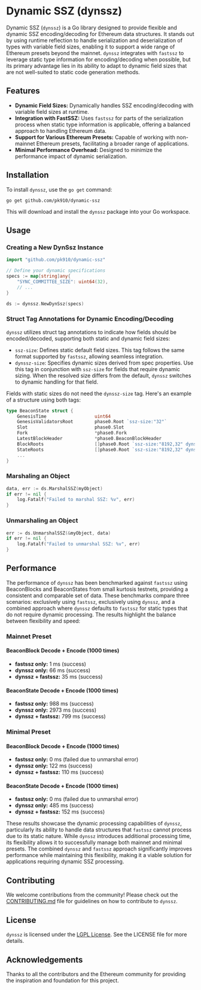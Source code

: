 # Dynamic SSZ (dynssz)

Dynamic SSZ (`dynssz`) is a Go library designed to provide flexible and dynamic SSZ encoding/decoding for Ethereum data structures. It stands out by using runtime reflection to handle serialization and deserialization of types with variable field sizes, enabling it to support a wide range of Ethereum presets beyond the mainnet. `dynssz` integrates with `fastssz` to leverage static type information for encoding/decoding when possible, but its primary advantage lies in its ability to adapt to dynamic field sizes that are not well-suited to static code generation methods.

## Features

- **Dynamic Field Sizes:** Dynamically handles SSZ encoding/decoding with variable field sizes at runtime.
- **Integration with FastSSZ:** Uses `fastssz` for parts of the serialization process when static type information is applicable, offering a balanced approach to handling Ethereum data.
- **Support for Various Ethereum Presets:** Capable of working with non-mainnet Ethereum presets, facilitating a broader range of applications.
- **Minimal Performance Overhead:** Designed to minimize the performance impact of dynamic serialization.

## Installation

To install `dynssz`, use the `go get` command:

```shell
go get github.com/pk910/dynamic-ssz
```

This will download and install the `dynssz` package into your Go workspace.

## Usage

### Creating a New DynSsz Instance

```go
import "github.com/pk910/dynamic-ssz"

// Define your dynamic specifications
specs := map[string]any{
    "SYNC_COMMITTEE_SIZE": uint64(32),
    // ...
}

ds := dynssz.NewDynSsz(specs)
```

### Struct Tag Annotations for Dynamic Encoding/Decoding

`dynssz` utilizes struct tag annotations to indicate how fields should be encoded/decoded, supporting both static and dynamic field sizes:

- `ssz-size`: Defines static default field sizes. This tag follows the same format supported by `fastssz`, allowing seamless integration.
- `dynssz-size`: Specifies dynamic sizes derived from spec properties. Use this tag in conjunction with `ssz-size` for fields that require dynamic sizing. When the resolved size differs from the default, `dynssz` switches to dynamic handling for that field.

Fields with static sizes do not need the `dynssz-size` tag. Here's an example of a structure using both tags:

```go
type BeaconState struct {
    GenesisTime                  uint64
    GenesisValidatorsRoot        phase0.Root `ssz-size:"32"`
    Slot                         phase0.Slot
    Fork                         *phase0.Fork
    LatestBlockHeader            *phase0.BeaconBlockHeader
    BlockRoots                   []phase0.Root `ssz-size:"8192,32" dynssz-size:"SLOTS_PER_HISTORICAL_ROOT,32"`
    StateRoots                   []phase0.Root `ssz-size:"8192,32" dynssz-size:"SLOTS_PER_HISTORICAL_ROOT,32"`
    ...
}
```

### Marshaling an Object

```go
data, err := ds.MarshalSSZ(myObject)
if err != nil {
    log.Fatalf("Failed to marshal SSZ: %v", err)
}
```

### Unmarshaling an Object

```go
err := ds.UnmarshalSSZ(&myObject, data)
if err != nil {
    log.Fatalf("Failed to unmarshal SSZ: %v", err)
}
```

## Performance

The performance of `dynssz` has been benchmarked against `fastssz` using BeaconBlocks and BeaconStates from small kurtosis testnets, providing a consistent and comparable set of data. These benchmarks compare three scenarios: exclusively using `fastssz`, exclusively using `dynssz`, and a combined approach where `dynssz` defaults to `fastssz` for static types that do not require dynamic processing. The results highlight the balance between flexibility and speed:

### Mainnet Preset

#### BeaconBlock Decode + Encode (1000 times)
- **fastssz only:** 1 ms (success)
- **dynssz only:** 66 ms (success)
- **dynssz + fastssz:** 35 ms (success)

#### BeaconState Decode + Encode (1000 times)
- **fastssz only:** 988 ms (success)
- **dynssz only:** 2973 ms (success)
- **dynssz + fastssz:** 799 ms (success)

### Minimal Preset

#### BeaconBlock Decode + Encode (1000 times)
- **fastssz only:** 0 ms (failed due to unmarshal error)
- **dynssz only:** 122 ms (success)
- **dynssz + fastssz:** 110 ms (success)

#### BeaconState Decode + Encode (1000 times)
- **fastssz only:** 0 ms (failed due to unmarshal error)
- **dynssz only:** 485 ms (success)
- **dynssz + fastssz:** 152 ms (success)

These results showcase the dynamic processing capabilities of `dynssz`, particularly its ability to handle data structures that `fastssz` cannot process due to its static nature. While `dynssz` introduces additional processing time, its flexibility allows it to successfully manage both mainnet and minimal presets. The combined `dynssz` and `fastssz` approach significantly improves performance while maintaining this flexibility, making it a viable solution for applications requiring dynamic SSZ processing.

## Contributing

We welcome contributions from the community! Please check out the [CONTRIBUTING.md](CONTRIBUTING.md) file for guidelines on how to contribute to `dynssz`.

## License

`dynssz` is licensed under the [LGPL License](LICENSE). See the LICENSE file for more details.

## Acknowledgements

Thanks to all the contributors and the Ethereum community for providing the inspiration and foundation for this project.
